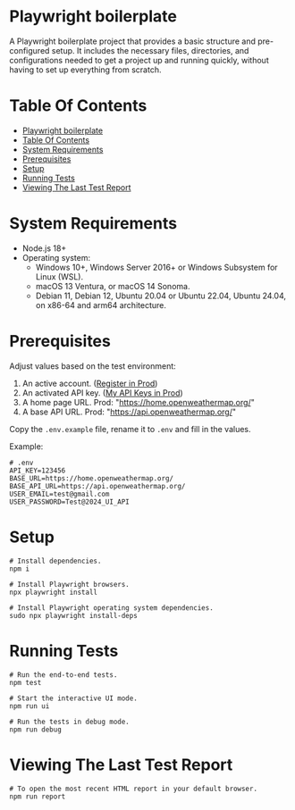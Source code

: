 # Playwright boilerplate

A Playwright boilerplate project that provides a basic structure and pre-configured setup. It includes the necessary files, directories, and configurations needed to get a project up and running quickly, without having to set up everything from scratch.

# Table Of Contents

- [Playwright boilerplate](#playwright-boilerplate)
- [Table Of Contents](#table-of-contents)
- [System Requirements](#system-requirements)
- [Prerequisites](#prerequisites)
- [Setup](#setup)
- [Running Tests](#running-tests)
- [Viewing The Last Test Report](#viewing-the-last-test-report)

# System Requirements

- Node.js 18+
- Operating system:
  - Windows 10+, Windows Server 2016+ or Windows Subsystem for Linux (WSL).
  - macOS 13 Ventura, or macOS 14 Sonoma.
  - Debian 11, Debian 12, Ubuntu 20.04 or Ubuntu 22.04, Ubuntu 24.04, on x86-64 and arm64 architecture.

# Prerequisites

Adjust values based on the test environment:

1. An active account. ([Register in Prod](https://home.openweathermap.org/users/sign_up))
2. An activated API key. ([My API Keys in Prod](https://home.openweathermap.org/api_keys))
3. A home page URL. Prod: "https://home.openweathermap.org/"
4. A base API URL. Prod: "https://api.openweathermap.org/"

Copy the `.env.example` file, rename it to `.env` and fill in the values.

Example:

```Shell
# .env
API_KEY=123456
BASE_URL=https://home.openweathermap.org/
BASE_API_URL=https://api.openweathermap.org/
USER_EMAIL=test@gmail.com
USER_PASSWORD=Test@2024_UI_API
```

# Setup

```Shell
# Install dependencies.
npm i

# Install Playwright browsers.
npx playwright install

# Install Playwright operating system dependencies.
sudo npx playwright install-deps
```

# Running Tests

```Shell
# Run the end-to-end tests.
npm test

# Start the interactive UI mode.
npm run ui

# Run the tests in debug mode.
npm run debug
```

# Viewing The Last Test Report

```Shell
# To open the most recent HTML report in your default browser.
npm run report
```

